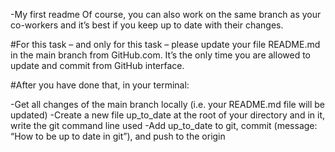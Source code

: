 -My first readme
Of course, you can also work on the same branch as your co-workers and it’s best if you keep up to date with their changes.

#For this task – and only for this task – please update your file README.md in the main branch from GitHub.com. It’s the only time you are allowed to update and commit from GitHub interface.

#After you have done that, in your terminal:

-Get all changes of the main branch locally (i.e. your README.md file will be updated)
-Create a new file up_to_date at the root of your directory and in it, write the git command line used
-Add up_to_date to git, commit (message: “How to be up to date in git”), and push to the origin
